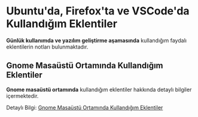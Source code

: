 # Ubuntu'da, Firefox'ta ve VSCode'da Kullandığım Eklentiler
**Günlük kullanımda ve yazılım geliştirme aşamasında** kullandığım faydalı eklentilerin notları bulunmaktadır.

## Gnome Masaüstü Ortamında Kullandığım Eklentiler
**Gnome masaüstü ortamında** kullandığım eklentiler hakkında detaylı bilgiler içermektedir.
 
Detaylı Bilgi: [Gnome Masaüstü Ortamında Kullandığım Eklentiler](https://github.com/kaankaltakkiran/Linux_notlarim/blob/main/faydal%C4%B1_eklentiler/gnome_eklentileri.md)